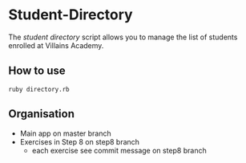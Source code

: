 # Student-Directory #

The *student directory* script allows you to manage the list of students enrolled at Villains Academy.

## How to use ##

```shell
ruby directory.rb
```

## Organisation ##
  * Main app on master branch
  * Exercises in Step 8 on step8 branch
    * each exercise see commit message on step8 branch
